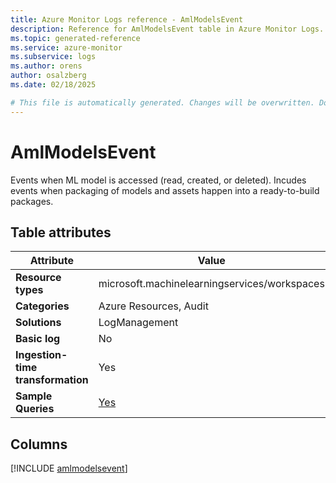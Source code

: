 ```yaml
---
title: Azure Monitor Logs reference - AmlModelsEvent
description: Reference for AmlModelsEvent table in Azure Monitor Logs.
ms.topic: generated-reference
ms.service: azure-monitor
ms.subservice: logs
ms.author: orens
author: osalzberg
ms.date: 02/18/2025

# This file is automatically generated. Changes will be overwritten. Do not change this file directly.
---
```


# AmlModelsEvent

Events when ML model is accessed (read, created, or deleted). Incudes events when packaging of models and assets happen into a ready-to-build packages.


## Table attributes

|Attribute|Value|
|---|---|
|**Resource types**|microsoft.machinelearningservices/workspaces|
|**Categories**|Azure Resources, Audit|
|**Solutions**| LogManagement|
|**Basic log**|No|
|**Ingestion-time transformation**|Yes|
|**Sample Queries**|[Yes](/azure/azure-monitor/reference/queries/amlmodelsevent)|



## Columns
  
[!INCLUDE [amlmodelsevent](~/reusable-content/ce-skilling/azure/includes/azure-monitor/reference/tables/amlmodelsevent-include.md)]
